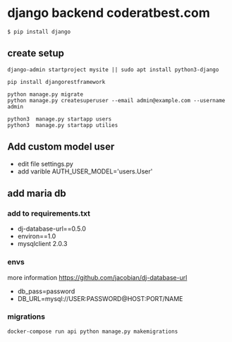 # django backend coderatbest.com
```
$ pip install django
```
## create setup

```
django-admin startproject mysite || sudo apt install python3-django

pip install djangorestframework

python manage.py migrate
python manage.py createsuperuser --email admin@example.com --username admin

python3  manage.py startapp users
python3  manage.py startapp utilies

```
## Add custom model user

- edit file settings.py
- add varible AUTH_USER_MODEL='users.User'

## add maria db
### add to requirements.txt
- dj-database-url==0.5.0
- environ==1.0
- mysqlclient 2.0.3

### envs 
more information https://github.com/jacobian/dj-database-url
- db_pass=password
- DB_URL=mysql://USER:PASSWORD@HOST:PORT/NAME

### migrations
```
docker-compose run api python manage.py makemigrations
```
